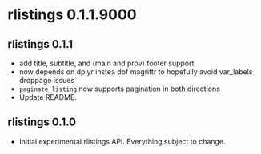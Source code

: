 # rlistings 0.1.1.9000

## rlistings 0.1.1
 * add title, subtitle, and (main and prov) footer support
 * now depends on dplyr instea dof magrittr to hopefully avoid var_labels droppage issues
 * `paginate_listing` now supports pagination in both directions
 * Update README.

## rlistings 0.1.0
 * Initial experimental rlistings API. Everything subject to change.
